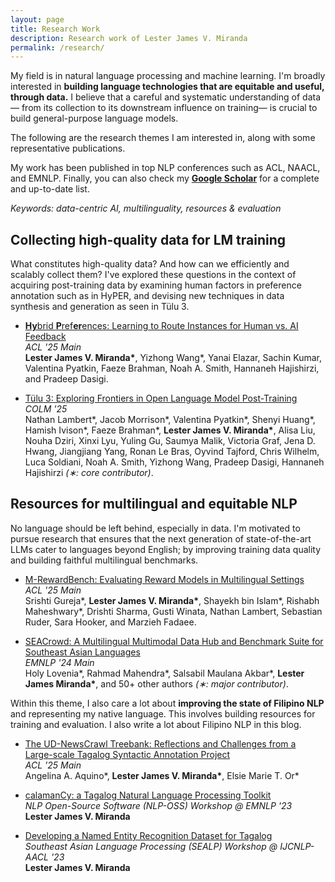 ```yaml
---
layout: page
title: Research Work
description: Research work of Lester James V. Miranda
permalink: /research/
---
```


<!-- 【[🎓 Google Scholar](https://scholar.google.co.jp/citations?user=2RtnNKEAAAAJ&hl=en)】
【[📚 Semantic Scholar](https://www.semanticscholar.org/author/Lester-James-Validad-Miranda/13614871)】 -->

My field is in natural language processing and machine learning.
I'm broadly interested in **building language technologies that are equitable and useful, through data.**
I believe that a careful and systematic understanding of data&mdash; from its collection to its downstream influence on training&mdash; is crucial to build general-purpose language models.

The following are the research themes I am interested in, along with some representative publications.
<!-- I am eager to explore these themes individually or at their intersection. -->
My work has been published in top NLP conferences such as ACL, NAACL, and EMNLP.
Finally, you can also check my [**Google Scholar**](https://scholar.google.co.jp/citations?user=2RtnNKEAAAAJ&hl=en) for a complete and up-to-date list.

_Keywords: data-centric AI, multilinguality, resources & evaluation_

<!-- If you are interested in these types of work, then do not hesitate to [reach out](mailto:ljvmiranda@gmail.com).
I'm happy to discuss research and collaborate! -->

## Collecting high-quality data for LM training

What constitutes high-quality data? And how can we efficiently and scalably collect them?
I've explored these questions in the context of acquiring post-training data by examining human factors in preference annotation such as in HyPER, and devising new techniques in data synthesis and generation as seen in T&uuml;lu 3.

- [**Hy**brid **P**ref**er**ences: Learning to Route Instances for Human vs. AI Feedback](https://arxiv.org/abs/2410.19133)
  <br>_ACL '25 Main_
  <br><b>Lester James V. Miranda\*</b>, Yizhong Wang\*, Yanai Elazar, Sachin Kumar, Valentina Pyatkin, Faeze Brahman, Noah A. Smith, Hannaneh Hajishirzi, and Pradeep Dasigi.
  <br>[<i class="fab fa-github" style="color: black; margin-right: 8px;"></i>](https://github.com/allenai/hybrid-preferences) [<i class="fas fa-database" style="color: black; margin-right: 8px;"></i>](https://huggingface.co/datasets/allenai/multipref) [<i class="fas fa-file-powerpoint" style="color: black; margin-right: 8px;"></i>](https://drive.google.com/file/d/1jyp_8TH2rAWofkoTEAEpT97hGwEvj5gS/view?usp=sharing) [<i class="fas fa-image" style="color: black; margin-right: 8px;"></i>](https://drive.google.com/file/d/1QWadXHVxHT9F09CqXnjWO1Zu1dLr4oek/view?usp=drive_link) [<i class="fas fa-play" style="color: black; margin-right: 8px;"></i>](https://youtu.be/6i8Pa5qqxAI?si=4i9-5tWcEbLpDwz9)

- [T&uuml;lu 3: Exploring Frontiers in Open Language Model Post-Training](https://arxiv.org/abs/2411.15124)
  <br>_COLM '25_
  <br>Nathan Lambert\*, Jacob Morrison\*, Valentina Pyatkin\*, Shenyi Huang\*, Hamish Ivison\*, Faeze Brahman\*, <b>Lester James V. Miranda\*</b>, Alisa Liu, Nouha Dziri, Xinxi Lyu, Yuling Gu, Saumya Malik, Victoria Graf, Jena D. Hwang, Jiangjiang Yang, Ronan Le Bras, Oyvind Tajford, Chris Wilhelm, Luca Soldiani, Noah A. Smith, Yizhong Wang, Pradeep Dasigi, Hannaneh Hajishirzi _(&lowast;: core contributor)_.
  <br>[<i class="fas fa-robot" style="color: black; margin-right: 8px;"></i>](https://huggingface.co/collections/allenai/tulu-3-models-673b8e0dc3512e30e7dc54f5) [<i class="fas fa-database" style="color: black; margin-right: 8px;"></i>](https://huggingface.co/collections/allenai/tulu-3-datasets-673b8df14442393f7213f372) [<i class="fas fa-globe" style="color: black; margin-right: 8px;"></i>](https://allenai.org/tulu)

## Resources for multilingual and equitable NLP

No language should be left behind, especially in data.
I'm motivated to pursue research that ensures that the next generation of state-of-the-art LLMs cater to languages beyond English; by improving training data quality and building faithful multilingual benchmarks.

- [M-RewardBench: Evaluating Reward Models in Multilingual Settings](https://arxiv.org/abs/2410.15522)
  <br>_ACL '25 Main_
  <br>Srishti Gureja\*, <b>Lester James V. Miranda\*</b>, Shayekh bin Islam\*, Rishabh Maheshwary\*, Drishti Sharma, Gusti Winata, Nathan Lambert, Sebastian Ruder, Sara Hooker, and Marzieh Fadaee.
  <br>[<i class="fab fa-github" style="color: black; margin-right: 8px;"></i>](https://github.com/for-ai/aya_rm_multilingual) [<i class="fas fa-database" style="color: black; margin-right: 8px;"></i>](https://huggingface.co/collections/C4AI-Community/multilingual-rewardbench-66dcbf2bfc68bfbb93feebd7) [<i class="fas fa-file-powerpoint" style="color: black; margin-right: 8px;"></i>](https://drive.google.com/file/d/15bjZ7sVVPjtR02L0x1eIH5sfQfR_Y0P-/view?usp=drive_link) [<i class="fas fa-image" style="color: black; margin-right: 8px;"></i>](https://drive.google.com/file/d/1GTLRaH3w9-EEePPMbryiUQteEnFyx71V/view?usp=drive_link) [<i class="fas fa-play" style="color: black; margin-right: 8px;"></i>](https://youtu.be/pgXm9etIpH4?si=H71Kr-1z5fphow11)

- [SEACrowd: A Multilingual Multimodal Data Hub and Benchmark Suite for Southeast Asian Languages](https://aclanthology.org/2024.emnlp-main.296/)
  <br>_EMNLP '24 Main_
  <br>Holy Lovenia\*, Rahmad Mahendra\*, Salsabil Maulana Akbar\*, <b>Lester James Miranda\*</b>, and 50+ other authors _(&lowast;: major contributor)_.
  <br>[<i class="fas fa-globe" style="color: black; margin-right: 8px;"></i>](https://seacrowd.github.io/seacrowd-catalogue) [<i class="fab fa-github" style="color: black; margin-right: 8px;"></i>](https://github.com/SEACrowd/seacrowd-datahub)

Within this theme, I also care a lot about **improving the state of Filipino NLP** and representing my native language.
This involves building resources for training and evaluation.
I also write a lot about Filipino NLP in this blog.

- [The UD-NewsCrawl Treebank: Reflections and Challenges from a Large-scale Tagalog Syntactic Annotation Project](https://arxiv.org/abs/2505.20428)
  <br>_ACL '25 Main_
  <br>Angelina A. Aquino\*, <b>Lester James V. Miranda\*</b>, Elsie Marie T. Or\*
  <br>[<i class="fas fa-database" style="color: black; margin-right: 8px;"></i>](https://huggingface.co/collections/UD-Filipino/universal-dependencies-for-tagalog-67573d625baa5036fd59b317) [<i class="fas fa-file-powerpoint" style="color: black; margin-right: 8px;"></i>]() [<i class="fas fa-image" style="color: black; margin-right: 8px;"></i>](https://drive.google.com/file/d/16ONq_xmRrUgvALirWEwX0BpZnn1OtqwH/view?usp=drive_link) [<i class="fas fa-play" style="color: black; margin-right: 8px;"></i>](https://youtu.be/W4cONaL_otI?si=DgfmF0_7zkOmI_ma)

<!-- - [Universal NER: A Gold-Standard Multilingual Named Entity Recognition Benchmark](https://aclanthology.org/2024.naacl-long.243/)
  <br>_NAACL '24 Main_
  <br>Stephen Mayhew, Terra Blevins, Shuheng Liu, Marek &Scaron;uppa, Hila Gonen, Joseph Marvin Imperial, B&ouml;rje F. Karlsson, Peiqin Lin, Nikola Ljube&scaron;ic&#769;, <b>LJ Miranda</b>, Barbara Plank, Arij Riabi, Yuval Pinter
  <br> [[Dataset](https://dataverse.harvard.edu/dataset.xhtml?persistentId=doi:10.7910/DVN/GQ8HDL)] [[Website](https://www.universalner.org/)] -->

- [calamanCy: a Tagalog Natural Language Processing Toolkit](https://aclanthology.org/2023.nlposs-1.1/)
  <br>_NLP Open-Source Software (NLP-OSS) Workshop @ EMNLP '23_
  <br> <b>Lester James V. Miranda</b>
  <br> [<i class="fab fa-github" style="color: black; margin-right: 8px;"></i>](https://github.com/ljvmiranda921/calamanCy) [<i class="fas fa-image" style="color: black; margin-right: 8px;"></i>](https://drive.google.com/file/d/1Q_-4Lf9ZL9ZCYS5aWPhRnCfHPhGwlBp6/view?usp=drive_link) [<i class="fas fa-play" style="color: black; margin-right: 8px;"></i>](https://youtu.be/2fbzs1KbFTQ?si=_vKEY11Z1Jzuaxeu)

- [Developing a Named Entity Recognition Dataset for Tagalog](https://aclanthology.org/2023.sealp-1.2/)
  <br>_Southeast Asian Language Processing (SEALP) Workshop @ IJCNLP-AACL '23_
  <br> <b>Lester James V. Miranda</b>
  <br> [<i class="fab fa-github" style="color: black; margin-right: 8px;"></i>](https://github.com/ljvmiranda921/calamanCy/tree/master/reports/aacl2023/benchmark) [<i class="fas fa-database" style="color: black; margin-right: 8px;"></i>](https://huggingface.co/datasets/ljvmiranda921/tlunified-ner) [<i class="fas fa-play" style="color: black; margin-right: 8px;"></i>](https://www.youtube.com/watch?v=WAJ8IEIHuiM) [<i class="fas fa-file-powerpoint" style="color: black; margin-right: 8px;"></i>](https://drive.google.com/file/d/1QVbW7Myou6U6cSqrlz5p_35Sl__008kG/view?usp=drive_link)
